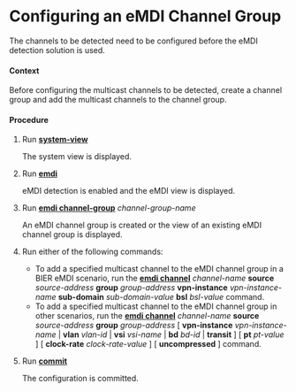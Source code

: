 Configuring an eMDI Channel Group
=================================

The channels to be detected need to be configured before the eMDI detection solution is used.

#### Context

Before configuring the multicast channels to be detected, create a channel group and add the multicast channels to the channel group.


#### Procedure

1. Run [**system-view**](cmdqueryname=system-view)
   
   
   
   The system view is displayed.
2. Run [**emdi**](cmdqueryname=emdi)
   
   
   
   eMDI detection is enabled and the eMDI view is displayed.
3. Run [**emdi channel-group**](cmdqueryname=emdi+channel-group) *channel-group-name*
   
   
   
   An eMDI channel group is created or the view of an existing eMDI channel group is displayed.
4. Run either of the following commands:
   
   
   * To add a specified multicast channel to the eMDI channel group in a BIER eMDI scenario, run the [**emdi channel**](cmdqueryname=emdi+channel) *channel-name* **source** *source-address* **group** *group-address* **vpn-instance** *vpn-instance-name* **sub-domain** *sub-domain-value* **bsl** *bsl-value* command.
   * To add a specified multicast channel to the eMDI channel group in other scenarios, run the [**emdi channel**](cmdqueryname=emdi+channel) *channel-name* **source** *source-address* **group** *group-address* [ **vpn-instance** *vpn-instance-name* | **vlan** *vlan-id* | **vsi** *vsi-name* | **bd** *bd-id* | **transit** ] [ **pt** *pt-value* ] [ **clock-rate** *clock-rate-value* ] [ **uncompressed** ] command.
5. Run [**commit**](cmdqueryname=commit)
   
   
   
   The configuration is committed.